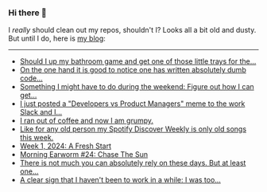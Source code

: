 ### Hi there 👋

I _really_ should clean out my repos, shouldn't I? Looks all a bit old and dusty. But until I do, here is [my blog](https://lostfocus.de/):

--- 

<!-- POST-LIST:START -->
- [Should I up my bathroom game and get one of those little trays for the…](https://lostfocus.de/2024/01/12/231976/)
- [On the one hand it is good to notice one has written absolutely dumb code…](https://lostfocus.de/2024/01/12/231973/)
- [Something I might have to do during the weekend: Figure out how I can get…](https://lostfocus.de/2024/01/12/231970/)
- [I just posted a &quot;Developers vs Product Managers&quot; meme to the work Slack and I…](https://lostfocus.de/2024/01/10/231968/)
- [I ran out of coffee and now I am grumpy.](https://lostfocus.de/2024/01/09/231965/)
- [Like for any old person my Spotify Discover Weekly is only old songs this week.](https://lostfocus.de/2024/01/08/231961/)
- [Week 1, 2024: A Fresh Start](https://lostfocus.de/2024/01/07/week-1-2024-a-fresh-start/)
- [Morning Earworm #24: Chase The Sun](https://lostfocus.de/2024/01/07/morning-earworm-24-chase-the-sun/)
- [There is not much you can absolutely rely on these days. But at least one…](https://lostfocus.de/2024/01/06/231947/)
- [A clear sign that I haven&#39;t been to work in a while: I was too…](https://lostfocus.de/2024/01/05/231944/)
<!-- POST-LIST:END -->

<!--
**lostfocus/lostfocus** is a ✨ _special_ ✨ repository because its `README.md` (this file) appears on your GitHub profile.

Here are some ideas to get you started:

- 🔭 I’m currently working on ...
- 🌱 I’m currently learning ...
- 👯 I’m looking to collaborate on ...
- 🤔 I’m looking for help with ...
- 💬 Ask me about ...
- 📫 How to reach me: ...
- 😄 Pronouns: ...
- ⚡ Fun fact: ...
-->

